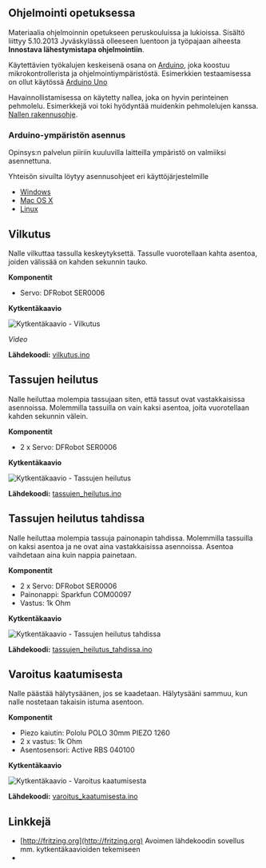 ## Ohjelmointi opetuksessa

Materiaalia ohjelmoinnin opetukseen peruskouluissa ja lukioissa. Sisältö liittyy 5.10.2013 Jyväskylässä olleeseen luentoon ja työpajaan aiheesta **Innostava lähestymistapa ohjelmointiin**.

Käytettävien työkalujen keskeisenä osana on [Arduino](http://http://www.arduino.cc/), joka koostuu mikrokontrollerista ja ohjelmointiympäristöstä. Esimerkkien testaamisessa on ollut käytössä [Arduino Uno](http://arduino.cc/en/Main/ArduinoBoardUno)

Havainnollistamisessa on käytetty nallea, joka on hyvin perinteinen pehmolelu. Esimerkkejä voi toki hyödyntää muidenkin pehmolelujen kanssa. [Nallen rakennusohje](ohjeet/nallen_rakennus.md).

### Arduino-ympäristön asennus

Opinsys:n palvelun piiriin kuuluvilla laitteilla ympäristö on valmiiksi asennettuna.

Yhteisön sivuilta löytyy asennusohjeet eri käyttöjärjestelmille
* [Windows](http://arduino.cc/en/Guide/Windows)
* [Mac OS X](http://arduino.cc/en/Guide/MacOSX)
* [Linux](http://www.arduino.cc/playground/Learning/Linux)

## Vilkutus

Nalle vilkuttaa tassulla keskeytyksettä. Tassulle vuorotellaan kahta asentoa, joiden välissää on kahden sekunnin tauko.

**Komponentit**
* Servo: DFRobot SER0006

**Kytkentäkaavio**

![Kytkentäkaavio - Vilkutus](kytkentakaaviot/vilkutus_bb.jpg "Kytkentäkaavio")

*Video*

**Lähdekoodi:** [vilkutus.ino](vilkutus/vilkutus.ino)


## Tassujen heilutus

Nalle heiluttaa molempia tassujaan siten, että tassut ovat vastakkaisissa asennoissa. Molemmilla tassuilla on vain kaksi asentoa, joita vuorotellaan kahden sekunnin välein.

**Komponentit**
* 2 x Servo: DFRobot SER0006

**Kytkentäkaavio**

![Kytkentäkaavio - Tassujen heilutus](kytkentakaaviot/tassujen_heilutus_bb.jpg "Kytkentäkaavio")

**Lähdekoodi:** [tassujen_heilutus.ino](tassujen_heilutus/tassujen_heilutus.ino)

## Tassujen heilutus tahdissa

Nalle heiluttaa molempia tassuja painonapin tahdissa. Molemmilla tassuilla on kaksi asentoa ja ne ovat aina vastakkaisissa asennoissa. Asentoa vaihdetaan aina kuin nappia painetaan.

**Komponentit**

* 2 x Servo: DFRobot SER0006
* Painonappi: Sparkfun COM00097
* Vastus: 1k Ohm

**Kytkentäkaavio**

![Kytkentäkaavio - Tassujen heilutus tahdissa](kytkentakaaviot/tassujen_heilutus_tahdissa_bb.jpg "Kytkentäkaavio")

**Lähdekoodi:** [tassujen_heilutus_tahdissa.ino](tassujen_heilutus_tahdissa/tassujen_heilutus_tahdissa.ino)

## Varoitus kaatumisesta

Nalle päästää hälytysäänen, jos se kaadetaan. Hälytysääni sammuu, kun nalle nostetaan takaisin istuma asentoon.

**Komponentit**
* Piezo kaiutin: Pololu POLO 30mm PIEZO 1260
* 2 x vastus: 1k Ohm
* Asentosensori: Active RBS 040100

**Kytkentäkaavio**

![Kytkentäkaavio - Varoitus kaatumisesta](kytkentakaaviot/varoitus_kaatumisesta_bb.jpg "Kytkentäkaavio")

**Lähdekoodi:** [varoitus_kaatumisesta.ino](varoitus_kaatumisesta/varoitus_kaatumisesta.ino)

## Linkkejä

* [http://fritzing.org](http://fritzing.org) Avoimen lähdekoodin sovellus mm. kytkentäkaavioiden tekemiseen
* 